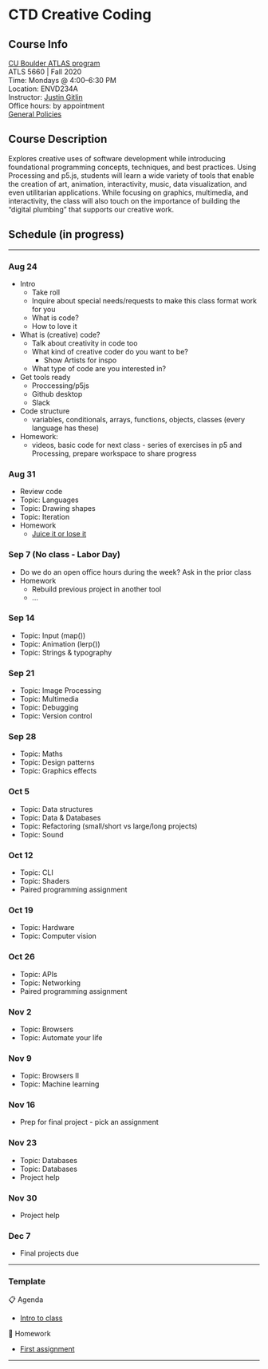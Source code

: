 # CTD Creative Coding

## Course Info

[CU Boulder ATLAS program](https://www.colorado.edu/atlas/academics/graduate/ms-technology-media-society) <br>
ATLS 5660 | Fall 2020 <br>
Time: Mondays @ 4:00–6:30 PM <br>
Location: ENVD234A <br>
Instructor: [Justin Gitlin](https://cacheflowe.com) <br>
Office hours: by appointment <br>
[General Policies](./docs/policies.md)

## Course Description

Explores creative uses of software development while introducing foundational programming concepts, techniques, and best practices. Using Processing and p5.js, students will learn a wide variety of tools that enable the creation of art, animation, interactivity, music, data visualization, and even utilitarian applications. While focusing on graphics, multimedia, and interactivity, the class will also touch on the importance of building the “digital plumbing” that supports our creative work.

## Schedule (in progress)

---

### Aug 24
* Intro
  * Take roll
  * Inquire about special needs/requests to make this class format work for you
  * What is code?
  * How to love it
* What is (creative) code?
  * Talk about creativity in code too
  * What kind of creative coder do you want to be?
    * Show Artists for inspo
  * What type of code are you interested in?
* Get tools ready
  * Proccessing/p5js
  * Github desktop
  * Slack
* Code structure
  * variables, conditionals, arrays, functions, objects, classes (every language has these)
* Homework: 
  * videos, basic code for next class - series of exercises in p5 and Processing, prepare workspace to share progress
### Aug 31
* Review code
* Topic: Languages
* Topic: Drawing shapes
* Topic: Iteration
* Homework
  * [Juice it or lose it](https://www.youtube.com/watch?v=Fy0aCDmgnxg)
### Sep 7 (No class - Labor Day)
* Do we do an open office hours during the week? Ask in the prior class
* Homework
  * Rebuild previous project in another tool
  * ...
### Sep 14
* Topic: Input (map())
* Topic: Animation (lerp())
* Topic: Strings & typography
### Sep 21
* Topic: Image Processing
* Topic: Multimedia
* Topic: Debugging
* Topic: Version control
### Sep 28
* Topic: Maths
* Topic: Design patterns
* Topic: Graphics effects
### Oct 5
* Topic: Data structures
* Topic: Data & Databases
* Topic: Refactoring (small/short vs large/long projects)
* Topic: Sound
### Oct 12
* Topic: CLI
* Topic: Shaders
* Paired programming assignment
### Oct 19
* Topic: Hardware
* Topic: Computer vision
### Oct 26
* Topic: APIs
* Topic: Networking
* Paired programming assignment
### Nov 2
* Topic: Browsers
* Topic: Automate your life
### Nov 9
* Topic: Browsers II
* Topic: Machine learning
### Nov 16
* Prep for final project - pick an assignment
### Nov 23
* Topic: Databases
* Topic: Databases
* Project help
### Nov 30
* Project help
### Dec 7
* Final projects due

---

### Template

📋 Agenda

- [Intro to class](./classes/01-jan-13.md)

📝 Homework

- [First assignment](./classes/01-jan-13.md#homework)

---
